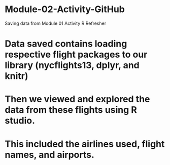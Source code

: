# Module-02-Activity-GitHub
Saving data from Module 01 Activity R Refresher

# Data saved contains loading respective flight packages to our library (nycflights13, dplyr, and knitr)
# Then we viewed and explored the data from these flights using R studio. 
# This included the airlines used, flight names, and airports.

